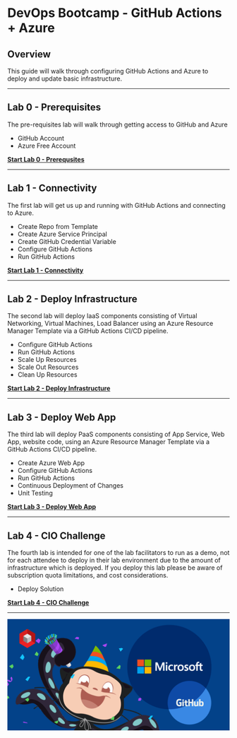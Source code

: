 # DevOps Bootcamp - GitHub Actions + Azure

## Overview

This guide will walk through configuring GitHub Actions and Azure to deploy and update basic infrastructure.

---

## Lab 0 - Prerequisites

The pre-requisites lab will walk through getting access to GitHub and Azure

- GitHub Account
- Azure Free Account

[**Start Lab 0 - Prerequsites**](docs/lab_0.md)

---

## Lab 1 - Connectivity

The first lab will get us up and running with GitHub Actions and connecting to Azure.

- Create Repo from Template
- Create Azure Service Principal
- Create GitHub Credential Variable
- Configure GitHub Actions
- Run GitHub Actions

[**Start Lab 1 - Connectivity**](docs/lab_1.md)

---

## Lab 2 - Deploy Infrastructure

The second lab will deploy IaaS components consisting of Virtual Networking, Virtual Machines, Load Balancer using an Azure Resource Manager Template via a GitHub Actions CI/CD pipeline.

- Configure GitHub Actions
- Run GitHub Actions
- Scale Up Resources
- Scale Out Resources
- Clean Up Resources

[**Start Lab 2 - Deploy Infrastructure**](docs/lab_2.md)

---

## Lab 3 - Deploy Web App

The third lab will deploy PaaS components consisting of App Service, Web App, website code, using an Azure Resource Manager Template via a GitHub Actions CI/CD pipeline.

- Create Azure Web App
- Configure GitHub Actions
- Run GitHub Actions
- Continuous Deployment of Changes
- Unit Testing

[**Start Lab 3 - Deploy Web App**](docs/lab_3.md)

---

## Lab 4 - CIO Challenge

The fourth lab is intended for one of the lab facilitators to run as a demo, not for each attendee to deploy in their lab environment due to the amount of infrastructure which is deployed. If you deploy this lab please be aware of subscription quota limitations, and cost considerations.

- Deploy Solution

[**Start Lab 4 - CIO Challenge**](docs/lab_4.md)

---

![Microsoft+GitHub](docs/images/microsoft_github.png)